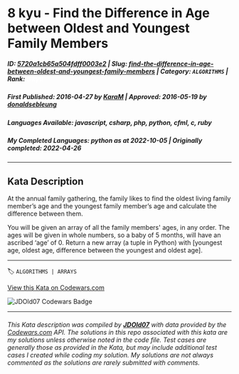 # 8 kyu - Find the Difference in Age between Oldest and Youngest Family Members

##### **ID**: [5720a1cb65a504fdff0003e2](https://www.codewars.com/kata/5720a1cb65a504fdff0003e2) | **Slug**: [find-the-difference-in-age-between-oldest-and-youngest-family-members](https://www.codewars.com/kata/5720a1cb65a504fdff0003e2) | **Category**: `ALGORITHMS` | **Rank**: <span style="color:white">8 kyu</span>

##### **First Published**: 2016-04-27 ***by*** [KaraM](https://www.codewars.com/users/KaraM) | **Approved**: 2016-05-19 ***by*** [donaldsebleung](https://www.codewars.com/users/donaldsebleung)

##### **Languages Available**: javascript, csharp, php, python, cfml, c, ruby

##### **My Completed Languages**: python ***as at*** 2022-10-05 | **Originally completed**: 2022-04-26

---

## Kata Description


At the annual family gathering, the family likes to find the oldest living family member’s age and the youngest family member’s age and calculate the difference between them.



You will be given an array of all the family members' ages, in any order.  The ages will be given in whole numbers, so a baby of 5 months, will have an ascribed ‘age’ of 0.  Return a new array (a tuple in Python) with [youngest age, oldest age, difference between the youngest and oldest age].

---


🏷 `ALGORITHMS | ARRAYS`


[View this Kata on Codewars.com](https://www.codewars.com/kata/5720a1cb65a504fdff0003e2)

![](https://www.codewars.com/users/jdold07/badges/large "JDOld07 Codewars Badge")

---

###### *This Kata description was compiled by [**JDOld07**](https://tpstech.dev) with data provided by the [Codewars.com](https://www.codewars.com) API.  The solutions in this repo associated with this kata are my solutions unless otherwise noted in the code file.  Test cases are generally those as provided in the Kata, but may include additional test cases I created while coding my solution.  My solutions are not always commented as the solutions are rarely submitted with comments.*
